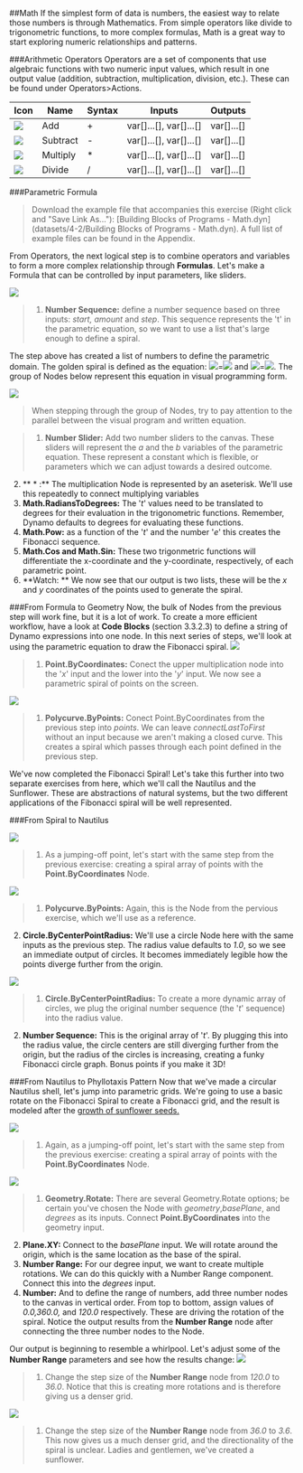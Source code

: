 ##Math
If the simplest form of data is numbers, the easiest way to relate those numbers is through Mathematics. From simple operators like divide to trigonometric functions, to more complex formulas, Math is a great way to start exploring numeric relationships and patterns.

###Arithmetic Operators
Operators are a set of components that use algebraic functions with two numeric input values, which result in one output value (addition, subtraction, multiplication, division, etc.). These can be found under Operators>Actions.

| Icon | Name | Syntax| Inputs | Outputs |
| --- | --- | --- | --- | --- |
| ![](../images/icons/add-Large.png) | Add | + | var[]...[], var[]...[] | var[]...[] |
| ![](../images/icons/sub-Large.png) | Subtract | - | var[]...[], var[]...[] | var[]...[] |
| ![](../images/icons/mul-Large.png) | Multiply | * | var[]...[], var[]...[] | var[]...[] |
| ![](../images/icons/div-Large.png) | Divide | / | var[]...[], var[]...[] | var[]...[] |

###Parametric Formula
>Download the example file that accompanies this exercise (Right click and "Save Link As..."): [Building Blocks of Programs - Math.dyn](datasets/4-2/Building Blocks of Programs - Math.dyn). A full list of example files can be found in the Appendix.

From Operators, the next logical step is to combine operators and variables to form a more complex relationship through **Formulas**. Let's make a Formula that can be controlled by input parameters, like sliders.

![](images/4-2/4-2-5/01.png)
>1. **Number Sequence:** define a number sequence based on three inputs: *start, amount* and *step*.  This sequence represents the 't' in the parametric equation, so we want to use a list that's large enough to define a spiral.

The step above has created a list of numbers to define the parametric domain.  The golden spiral is defined as the equation:  ![](images/4-2/4-2-5/x.gif)=![](images/4-2/4-2-5/goldenSpiral.gif) and
![](images/4-2/4-2-5/y.gif)=![](images/4-2/4-2-5/goldenSpiral2.gif). The group of Nodes below represent this equation in visual programming form.

![](images/4-2/4-2-5/02.png)
> When stepping through the group of Nodes, try to pay attention to the parallel between the visual program and written equation.

> 1. **Number Slider:** Add two number sliders to the canvas.  These sliders will represent the *a* and the *b* variables of the parametric equation.  These represent a constant which is flexible, or parameters which we can adjust towards a desired outcome.
2. ** &#42; :** The multiplication Node is represented by an aseterisk.  We'll use this repeatedly to connect multiplying variables
3. **Math.RadiansToDegrees:** The '*t*' values need to be translated to degrees for their evaluation in the trigonometric functions.  Remember, Dynamo defaults to degrees for evaluating these functions.
4. **Math.Pow:** as a function of the '*t*' and the number '*e*' this creates the Fibonacci sequence.
5. **Math.Cos and Math.Sin:**  These two trigonmetric functions will differentiate the x-coordinate and the y-coordinate, respectively, of each parametric point.
6.  **Watch: ** We now see that our output is two lists, these will be the *x* and *y* coordinates of the points used to generate the spiral.

###From Formula to Geometry
Now, the bulk of Nodes from the previous step will work fine, but it is a lot of work.  To create a more efficient workflow, have a look at **Code Blocks** (section 3.3.2.3) to define a string of Dynamo expressions into one node.  In this next series of steps, we'll look at using the parametric equation to draw the Fibonacci spiral.
![](images/4-2/4-2-5/03.png)
> 1. **Point.ByCoordinates:** Conect the upper multiplication node into the '*x*' input and the lower into the '*y*' input. We now see a parametric spiral of points on the screen.

![](images/4-2/4-2-5/03aaa.png)
> 1. **Polycurve.ByPoints:** Conect Point.ByCoordinates from the previous step into *points*.  We can leave *connectLastToFirst* without an input because we aren't making a closed curve.  This creates a spiral which passes through each point defined in the previous step.

We've now completed the Fibonacci Spiral!  Let's take this further into two separate exercises from here, which we'll call the Nautilus and the Sunflower.  These are abstractions of natural systems, but the two different applications of the Fibonacci spiral will be well represented.

###From Spiral to Nautilus

![](images/4-2/4-2-5/03.png)
> 1. As a jumping-off point, let's start with the same step from the previous exercise: creating a spiral array of points with the **Point.ByCoordinates** Node.

![](images/4-2/4-2-5/03aa.png)
> 1. **Polycurve.ByPoints:** Again, this is the Node from the pervious exercise, which we'll use as a reference.
2. **Circle.ByCenterPointRadius:** We'll use a circle Node here with the same inputs as the previous step.  The radius value defaults to *1.0*, so we see an immediate output of circles. It becomes immediately legible how the points diverge further from the origin.

![](images/4-2/4-2-5/03a.png)
> 1. **Circle.ByCenterPointRadius:** To create a more dynamic array of circles, we plug the original number sequence (the '*t*' sequence) into the radius value.
2. **Number Sequence:** This is the original array of '*t*'.  By plugging this into the radius value, the circle centers are still diverging further from the origin, but the radius of the circles is increasing, creating a funky Fibonacci circle graph.  Bonus points if you make it 3D!

###From Nautilus to Phyllotaxis Pattern
Now that we've made a circular Nautilus shell, let's jump into parametric grids.  We're going to use a basic rotate on the Fibonacci Spiral to create a Fibonacci grid, and the result is modeled after the [growth of sunflower seeds.](http://ms.unimelb.edu.au/~segerman/papers/sunflower_spiral_fibonacci_metric.pdf)

![](images/4-2/4-2-5/03.png)
> 1. Again, as a jumping-off point, let's start with the same step from the previous exercise: creating a spiral array of points with the **Point.ByCoordinates** Node.

![](images/4-2/4-2-5/04.png)
> 1. **Geometry.Rotate:** There are several Geometry.Rotate options; be certain you've chosen the Node with *geometry*,*basePlane*, and *degrees* as its inputs.  Connect **Point.ByCoordinates** into the geometry input.
2. **Plane.XY:** Connect to the *basePlane* input. We will rotate around the origin, which is the same location as the base of the spiral.
3. **Number Range:** For our degree input, we want to create multiple rotations. We can do this quickly with a Number Range component.  Connect this into the *degrees* input.
4. **Number:** And to define the range of numbers, add three number nodes to the canvas in vertical order. From top to bottom, assign values of *0.0,360.0,* and *120.0* respectively.  These are driving the rotation of the spiral.  Notice the output results from the **Number Range** node after connecting the three number nodes to the Node.

Our output is beginning to resemble a whirlpool.  Let's adjust some of the **Number Range** parameters and see how the results change:
![](images/4-2/4-2-5/05.png)
> 1. Change the step size of the **Number Range** node from *120.0* to *36.0*.  Notice that this is creating more rotations and is therefore giving us a denser grid.

![](images/4-2/4-2-5/06.png)
> 1. Change the step size of the **Number Range** node from *36.0* to *3.6*.  This now gives us a much denser grid, and the directionality of the spiral is unclear.  Ladies and gentlemen, we've created a sunflower.

